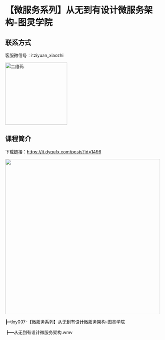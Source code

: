 # 【微服务系列】从无到有设计微服务架构-图灵学院

## 联系方式

客服微信号：itziyuan_xiaozhi

<img src="https://ziyuanyun.oss-cn-guangzhou.aliyuncs.com/common/20240614073449/666b82192834a.jpg" width="200" height="200" alt="二维码">

## 课程简介

下载链接：https://it.dyqufx.com/posts?id=1496

<img src="https://ziyuanyun.oss-cn-guangzhou.aliyuncs.com/yun/20240515224314/6644ca021740f.jpg" width="500" alt="">

  ┣━tlxy007-【微服务系列】从无到有设计微服务架构-图灵学院

 ┣━从无到有设计微服务架构.wmv

  